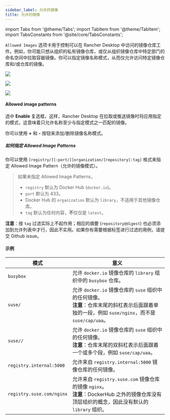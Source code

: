 ```yaml
---
sidebar_label: 允许的镜像
title: 允许的镜像
---
```


import Tabs from '@theme/Tabs';
import TabItem from '@theme/TabItem';
import TabsConstants from '@site/core/TabsConstants';

`Allowed Images` 选项卡用于控制可以在 Rancher Desktop 中访问的镜像仓库工件。例如，你可能只想从组织的私有镜像仓库，或仅从组织镜像仓库中特定部门的命名空间中拉取容器镜像。你可以指定镜像名称模式，从而仅允许访问特定镜像仓库和/或仓库的镜像。

<Tabs groupId="os">
<TabItem value="Windows">

![](https://suse-rancher-media.s3.amazonaws.com/desktop/v1.9/preferences/Windows_containerEngine_tabAllowedImages.png)

</TabItem>
<TabItem value="macOS">

![](https://suse-rancher-media.s3.amazonaws.com/desktop/v1.9/preferences/macOS_containerEngine_tabAllowedImages.png)

</TabItem>
<TabItem value="Linux">

![](https://suse-rancher-media.s3.amazonaws.com/desktop/v1.9/preferences/Linux_containerEngine_tabAllowedImages.png)

</TabItem>
</Tabs>

#### Allowed image patterns

选中 **Enable** 复选框，这样，Rancher Desktop 在拉取或推送镜像时将应用指定的模式，这意味着只允许名称至少与指定模式之一匹配的镜像。

你可以使用 **+** 和 **-** 按钮来添加/删除镜像名称模式。

##### 如何指定 Allowed Image Patterns

你可以使用 `[registry/][:port/][organization/]repository[:tag]` 格式来指定 Allowed Image Pattern（允许的镜像模式）。

> 如果未指定 Allowed Image Patterns，
> * `registry` 默认为 Docker Hub (`docker.io`)。
> * `port` 默认为 433。
> * Docker Hub 的 `organization` 默认为 `library`，不适用于其他镜像仓库。
> * `tag` 默认为任何内容，**不**仅仅是 `latest`。

**注意**：按 `tag` 过滤实际上不起作用；相应的摘要 (`repository@digest`) 也必须添加到允许列表中才行，因此不实用。如果你有需要根据标签进行过滤的用例，请提交 Github issue。

#### 示例

| 模式 | 意义 |
|---------------------------|---------------------------------------------------------------------------------------------------------------------------------------------------------------------------------------------------------------------|
| `busybox` | 允许 `docker.io` 镜像仓库的 `library` 组织中的 `busybox` 仓库。 |
| `suse/` | 允许 `docker.io` 镜像仓库的 `suse` 组织中的任何镜像。<br/> **注意**：仓库末尾的斜杠表示后面跟着单独的一段，例如 `suse/nginx`，而不是 `suse/cap/uaa`。 |
| `suse//` | 允许 `docker.io` 镜像仓库的 `suse` 组织中的任何镜像。<br/> **注意**：仓库末尾的双斜杠表示后面跟着一个或多个段，例如 `suse/cap/uaa`。 |
| `registry.internal:5000` | 允许来自 `registry.internal:5000` 镜像仓库的任何镜像。 |
| `registry.suse.com/nginx` | 允许来自 `registry.suse.com` 镜像仓库的镜像 `nginx`。<br/> **注意**：DockerHub 之外的镜像仓库没有顶层组织的概念，因此没有默认的 `library` 组织。 |
